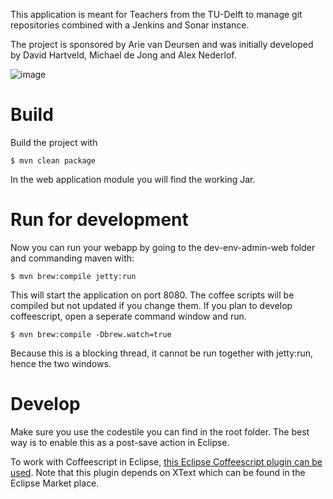 This application is meant for Teachers from the TU-Delft to manage git repositories combined with a Jenkins and Sonar instance. 

The project is sponsored by Arie van Deursen and was initially developed by David Hartveld, Michael de Jong and Alex Nederlof.

![image](http://home.tudelft.nl/fileadmin/Default/Templates/images/logo.gif)

# Build

Build the project with

    $ mvn clean package

In the web application module you will find the working Jar.

# Run for development

Now you can run your webapp by going to the dev-env-admin-web folder and commanding maven with:

    $ mvn brew:compile jetty:run

This will start the application on port 8080. The coffee scripts will be compiled but not updated if you change them. If you plan to develop coffeescript, open a seperate command window and run. 
	
	$ mvn brew:compile -Dbrew.watch=true
	
Because this is a blocking thread, it cannot be run together with jetty:run, hence the two windows.

# Develop
Make sure you use the codestile you can find in the root folder. The best way is to enable this as a post-save action in Eclipse.

To work with Coffeescript in Eclipse, [this Eclipse Coffeescript plugin can be used](https://github.com/adamschmideg/coffeescript-eclipse). Note that this plugin depends on XText which can be found in the Eclipse Market place.